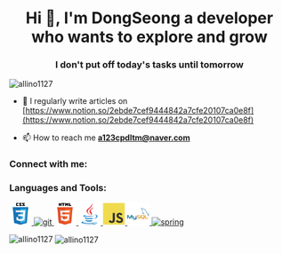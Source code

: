 <h1 align="center">Hi 👋, I'm DongSeong a developer who wants to explore and grow</h1>
<h3 align="center">I don't put off today's tasks until tomorrow</h3>

<p align="left"> <img src="https://komarev.com/ghpvc/?username=allino1127&label=Profile%20views&color=0e75b6&style=flat" alt="allino1127" /> </p>

- 📝 I regularly write articles on [https://www.notion.so/2ebde7cef9444842a7cfe20107ca0e8f](https://www.notion.so/2ebde7cef9444842a7cfe20107ca0e8f)

- 📫 How to reach me **a123cpdltm@naver.com**

<h3 align="left">Connect with me:</h3>
<p align="left">
</p>

<h3 align="left">Languages and Tools:</h3>
<p align="left"> <a href="https://www.w3schools.com/css/" target="_blank" rel="noreferrer"> <img src="https://raw.githubusercontent.com/devicons/devicon/master/icons/css3/css3-original-wordmark.svg" alt="css3" width="40" height="40"/> </a> <a href="https://git-scm.com/" target="_blank" rel="noreferrer"> <img src="https://www.vectorlogo.zone/logos/git-scm/git-scm-icon.svg" alt="git" width="40" height="40"/> </a> <a href="https://www.w3.org/html/" target="_blank" rel="noreferrer"> <img src="https://raw.githubusercontent.com/devicons/devicon/master/icons/html5/html5-original-wordmark.svg" alt="html5" width="40" height="40"/> </a> <a href="https://www.java.com" target="_blank" rel="noreferrer"> <img src="https://raw.githubusercontent.com/devicons/devicon/master/icons/java/java-original.svg" alt="java" width="40" height="40"/> </a> <a href="https://developer.mozilla.org/en-US/docs/Web/JavaScript" target="_blank" rel="noreferrer"> <img src="https://raw.githubusercontent.com/devicons/devicon/master/icons/javascript/javascript-original.svg" alt="javascript" width="40" height="40"/> </a> <a href="https://www.mysql.com/" target="_blank" rel="noreferrer"> <img src="https://raw.githubusercontent.com/devicons/devicon/master/icons/mysql/mysql-original-wordmark.svg" alt="mysql" width="40" height="40"/> </a> <a href="https://spring.io/" target="_blank" rel="noreferrer"> <img src="https://www.vectorlogo.zone/logos/springio/springio-icon.svg" alt="spring" width="40" height="40"/> </a> </p>

<p><img align="left" src="https://github-readme-stats.vercel.app/api/top-langs?username=allino1127&show_icons=true&locale=en&layout=compact" alt="allino1127" /></p>

<p>&nbsp;<img align="center" src="https://github-readme-stats.vercel.app/api?username=allino1127&show_icons=true&locale=en" alt="allino1127" /></p>

